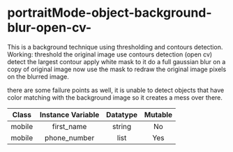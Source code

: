 # portraitMode-object-background-blur-open-cv-
This is a background technique using thresholding and contours detection. 
Working: 
threshold the original image
use contours detection (open cv) 
detect the largest contour 
apply white mask to it 
do a full gaussian blur on a copy of original image 
now use the mask to redraw the original image pixels on the blurred image.


there are some failure points as well, it is unable to detect objects that have color matching with the background image so it creates a mess over there. 

| Class | Instance Variable | Datatype  | Mutable |
| ------------- |:-------------:| :-----:| :-----:|
| mobile | first_name | string | No |
| mobile | phone_number | list | Yes |

